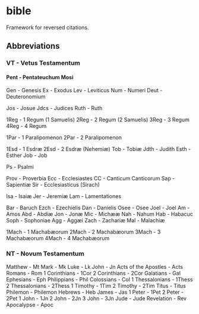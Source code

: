 # bible
Framework for reversed citations.

## Abbreviations

### VT - Vetus Testamentum

#### Pent - Pentateuchum Mosi

Gen  - Genesis
Ex   - Exodus
Lev  - Leviticus
Num  - Numeri
Deut - Deuteronomium

Jos  - Josue
Jdcs - Judices
Ruth - Ruth

1Reg - 1 Regum (1 Samuelis)
2Reg - 2 Regum (2 Samuelis)
3Reg - 3 Regum
4Reg - 4 Regum

1Par - 1 Paralipomenon
2Par - 2 Paralipomenon

1Esd - 1 Esdræ
2Esd - 2 Esdræ (Nehemiæ)
Tob  - Tobiæ
Jdth - Judith
Esth - Esther
Job  - Job

Ps   - Psalmi

Prov - Proverbia
Ecc  - Ecclesiastes
CC   - Canticum Canticorum
Sap  - Sapientiæ
Sir  - Ecclesiasticus (Sirach)

Isa  - Isaiæ
Jer  - Jeremiæ
Lam  - Lamentationes

Bar  - Baruch
Ezch - Ezechielis
Dan  - Danielis
Osee - Osee
Joel - Joel
Am   - Amos
Abd  - Abdiæ
Jon  - Jonæ
Mic  - Michææ
Nah  - Nahum
Hab  - Habacuc
Soph - Sophoniae
Agg  - Aggæi
Zach - Zachariæ
Mal  - Malachiæ

1Mach - 1 Machabæorum
2Mach - 2 Machabæorum
3Mach - 3 Machabæorum
4Mach - 4 Machabæorum

### NT - Novum Testamentum

Matthew - Mt
Mark - Mk
Luke - Lk
John - Jn
Acts of the Apostles - Acts
Romans - Rom
1 Corinthians - 1Cor
2 Corinthians - 2Cor
Galatians - Gal
Ephesians - Eph
Philippians - Phil
Colossians - Col
1 Thessalonians - 1Thess
2 Thessalonians - 2Thess
1 Timothy - 1Tim
2 Timothy - 2Tim
Titus - Titus
Philemon - Philemon
Hebrews - Heb
James - Jas
1 Peter - 1Pet
2 Peter - 2Pet
1 John - 1Jn
2 John - 2Jn
3 John - 3Jn
Jude - Jude
Revelation - Rev
Apocalypse - Apoc
